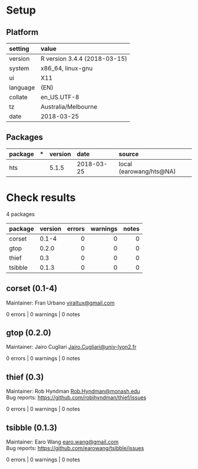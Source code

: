 # Setup

## Platform

|setting  |value                        |
|:--------|:----------------------------|
|version  |R version 3.4.4 (2018-03-15) |
|system   |x86_64, linux-gnu            |
|ui       |X11                          |
|language |(EN)                         |
|collate  |en_US.UTF-8                  |
|tz       |Australia/Melbourne          |
|date     |2018-03-25                   |

## Packages

|package |*  |version |date       |source                  |
|:-------|:--|:-------|:----------|:-----------------------|
|hts     |   |5.1.5   |2018-03-25 |local (earowang/hts@NA) |

# Check results

4 packages

|package |version | errors| warnings| notes|
|:-------|:-------|------:|--------:|-----:|
|corset  |0.1-4   |      0|        0|     0|
|gtop    |0.2.0   |      0|        0|     0|
|thief   |0.3     |      0|        0|     0|
|tsibble |0.1.3   |      0|        0|     0|

## corset (0.1-4)
Maintainer: Fran Urbano <viraltux@gmail.com>

0 errors | 0 warnings | 0 notes

## gtop (0.2.0)
Maintainer: Jairo Cugliari <Jairo.Cugliari@univ-lyon2.fr>

0 errors | 0 warnings | 0 notes

## thief (0.3)
Maintainer: Rob Hyndman <Rob.Hyndman@monash.edu>  
Bug reports: https://github.com/robjhyndman/thief/issues

0 errors | 0 warnings | 0 notes

## tsibble (0.1.3)
Maintainer: Earo Wang <earo.wang@gmail.com>  
Bug reports: https://github.com/earowang/tsibble/issues

0 errors | 0 warnings | 0 notes

